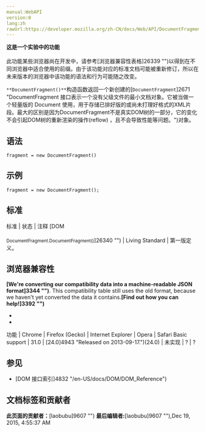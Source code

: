 ```yaml
---
manual:WebAPI
version:0
lang:zh
rawUrl:https://developer.mozilla.org/zh-CN/docs/Web/API/DocumentFragment/DocumentFragment
---
```






**这是一个实验中的功能**<br></br>此功能某些浏览器尚在开发中，请参考[浏览器兼容性表格]26339 "")以得到在不同浏览器中适合使用的前缀。由于该功能对应的标准文档可能被重新修订，所以在未来版本的浏览器中该功能的语法和行为可能随之改变。




`**DocumentFragment()**`构造函数返回一个新创建的[`DocumentFragment`]2671 "DocumentFragment 接口表示一个没有父级文件的最小文档对象。它被当做一个轻量版的 Document 使用，用于存储已排好版的或尚未打理好格式的XML片段。最大的区别是因为DocumentFragment不是真实DOM树的一部分，它的变化不会引起DOM树的重新渲染的操作(reflow) ，且不会导致性能等问题。")对象。


## 语法<a name="语法"></a>

```
fragment = new DocumentFragment()
```

## 示例<a name="示例"></a>

```
fragment = new DocumentFragment();
```

## 标准<a name="Specification"></a>

标准 | 状态 | 注释 
[DOM<br></br><small>DocumentFragment.DocumentFragment()</small>]26340 "") | Living Standard | 第一版定义。 


## 浏览器兼容性<a name="浏览器兼容性"></a>


**[We&#39;re converting our compatibility data into a machine-readable JSON format]3344 "")**. This compatibility table still uses the old format, because we haven&#39;t yet converted the data it contains.**[Find out how you can help!]3392 "")**


* 
* 

功能 | Chrome | Firefox (Gecko) | Internet Explorer | Opera | Safari 
Basic support | 31.0 | [24.0]4943 "Released on 2013-09-17.")(24.0) | 未实现 | ? | ? 




## 参见<a name="参见"></a>

* [DOM 接口索引]4832 "/en-US/docs/DOM/DOM_Reference")



## 文档标签和贡献者
**此页面的贡献者：**[laobubu]9607 "")
**最后编辑者:**[laobubu]9607 ""),<time>Dec 19, 2015, 4:55:37 AM</time>


